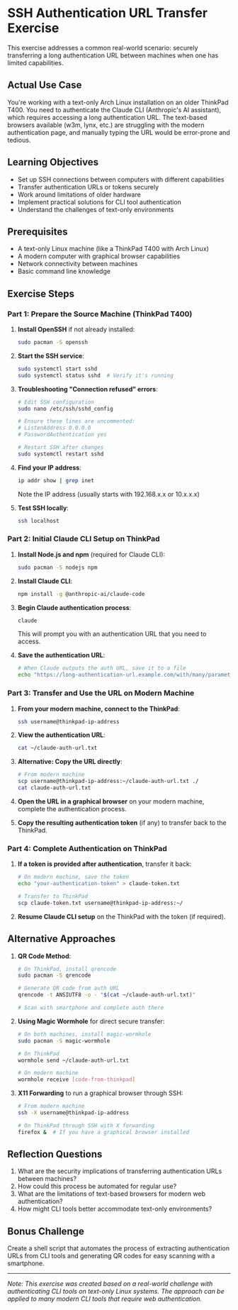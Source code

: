# SSH Authentication URL Transfer Exercise

This exercise addresses a common real-world scenario: securely transferring a long authentication URL between machines when one has limited capabilities.

## Actual Use Case

You're working with a text-only Arch Linux installation on an older ThinkPad T400. You need to authenticate the Claude CLI (Anthropic's AI assistant), which requires accessing a long authentication URL. The text-based browsers available (w3m, lynx, etc.) are struggling with the modern authentication page, and manually typing the URL would be error-prone and tedious.

## Learning Objectives

- Set up SSH connections between computers with different capabilities
- Transfer authentication URLs or tokens securely
- Work around limitations of older hardware
- Implement practical solutions for CLI tool authentication
- Understand the challenges of text-only environments

## Prerequisites

- A text-only Linux machine (like a ThinkPad T400 with Arch Linux)
- A modern computer with graphical browser capabilities
- Network connectivity between machines
- Basic command line knowledge

## Exercise Steps

### Part 1: Prepare the Source Machine (ThinkPad T400)

1. **Install OpenSSH** if not already installed:
   ```bash
   sudo pacman -S openssh
   ```

2. **Start the SSH service**:
   ```bash
   sudo systemctl start sshd
   sudo systemctl status sshd  # Verify it's running
   ```

3. **Troubleshooting "Connection refused" errors**:
   ```bash
   # Edit SSH configuration
   sudo nano /etc/ssh/sshd_config
   
   # Ensure these lines are uncommented:
   # ListenAddress 0.0.0.0
   # PasswordAuthentication yes
   
   # Restart SSH after changes
   sudo systemctl restart sshd
   ```

4. **Find your IP address**:
   ```bash
   ip addr show | grep inet
   ```
   Note the IP address (usually starts with 192.168.x.x or 10.x.x.x)

5. **Test SSH locally**:
   ```bash
   ssh localhost
   ```

### Part 2: Initial Claude CLI Setup on ThinkPad

1. **Install Node.js and npm** (required for Claude CLI):
   ```bash
   sudo pacman -S nodejs npm
   ```

2. **Install Claude CLI**:
   ```bash
   npm install -g @anthropic-ai/claude-code
   ```

3. **Begin Claude authentication process**:
   ```bash
   claude
   ```
   This will prompt you with an authentication URL that you need to access.

4. **Save the authentication URL**:
   ```bash
   # When Claude outputs the auth URL, save it to a file
   echo "https://long-authentication-url.example.com/with/many/parameters?and=values" > ~/claude-auth-url.txt
   ```

### Part 3: Transfer and Use the URL on Modern Machine

1. **From your modern machine, connect to the ThinkPad**:
   ```bash
   ssh username@thinkpad-ip-address
   ```

2. **View the authentication URL**:
   ```bash
   cat ~/claude-auth-url.txt
   ```

3. **Alternative: Copy the URL directly**:
   ```bash
   # From modern machine
   scp username@thinkpad-ip-address:~/claude-auth-url.txt ./
   cat claude-auth-url.txt
   ```

4. **Open the URL in a graphical browser** on your modern machine, complete the authentication process.

5. **Copy the resulting authentication token** (if any) to transfer back to the ThinkPad.

### Part 4: Complete Authentication on ThinkPad

1. **If a token is provided after authentication**, transfer it back:
   ```bash
   # On modern machine, save the token
   echo "your-authentication-token" > claude-token.txt
   
   # Transfer to ThinkPad
   scp claude-token.txt username@thinkpad-ip-address:~/
   ```

2. **Resume Claude CLI setup** on the ThinkPad with the token (if required).

## Alternative Approaches

1. **QR Code Method**:
   ```bash
   # On ThinkPad, install qrencode
   sudo pacman -S qrencode
   
   # Generate QR code from auth URL
   qrencode -t ANSIUTF8 -o - "$(cat ~/claude-auth-url.txt)"
   
   # Scan with smartphone and complete auth there
   ```

2. **Using Magic Wormhole** for direct secure transfer:
   ```bash
   # On both machines, install magic-wormhole
   sudo pacman -S magic-wormhole
   
   # On ThinkPad
   wormhole send ~/claude-auth-url.txt
   
   # On modern machine
   wormhole receive [code-from-thinkpad]
   ```

3. **X11 Forwarding** to run a graphical browser through SSH:
   ```bash
   # From modern machine
   ssh -X username@thinkpad-ip-address
   
   # On ThinkPad through SSH with X forwarding
   firefox &  # If you have a graphical browser installed
   ```

## Reflection Questions

1. What are the security implications of transferring authentication URLs between machines?
2. How could this process be automated for regular use?
3. What are the limitations of text-based browsers for modern web authentication?
4. How might CLI tools better accommodate text-only environments?

## Bonus Challenge

Create a shell script that automates the process of extracting authentication URLs from CLI tools and generating QR codes for easy scanning with a smartphone.

---

*Note: This exercise was created based on a real-world challenge with authenticating CLI tools on text-only Linux systems. The approach can be applied to many modern CLI tools that require web authentication.*
